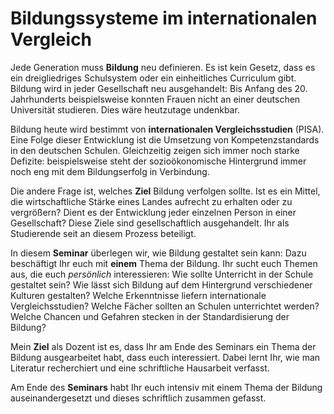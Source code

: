 # Bildungssysteme im internationalen Vergleich

Jede Generation muss **Bildung** neu definieren. Es ist kein Gesetz, dass es ein dreigliedriges Schulsystem  oder ein einheitliches Curriculum gibt. Bildung wird in jeder Gesellschaft neu ausgehandelt: Bis Anfang des 20. Jahrhunderts beispielsweise konnten Frauen nicht an einer deutschen Universität studieren. Dies wäre heutzutage undenkbar.  

Bildung heute wird bestimmt von **internationalen Vergleichsstudien** (PISA). Eine Folge dieser Entwicklung ist die Umsetzung von Kompetenzstandards in den deutschen Schulen. Gleichzeitig zeigen sich immer noch starke Defizite: beispielsweise steht der sozioökonomische Hintergrund immer noch eng mit dem Bildungserfolg in Verbindung. 

Die andere Frage ist, welches **Ziel** Bildung verfolgen sollte. Ist es ein Mittel, die wirtschaftliche Stärke eines Landes aufrecht zu erhalten oder zu vergrößern? Dient es der Entwicklung jeder einzelnen Person in einer Gesellschaft? Diese Ziele sind gesellschaftlich ausgehandelt. Ihr als Studierende seit an diesem Prozess beteiligt.

In diesem **Seminar** überlegen wir, wie Bildung gestaltet sein kann: Dazu beschäftigt Ihr euch mit **einem** Thema der Bildung. Ihr sucht euch Themen aus, die euch *persönlich* interessieren: Wie sollte Unterricht in der Schule gestaltet sein? Wie lässt sich Bildung auf dem Hintergrund verschiedener Kulturen gestalten? Welche Erkenntnisse liefern internationale Vergleichsstudien? Welche Fächer sollten an Schulen unterrichtet werden? Welche Chancen und Gefahren stecken in der Standardisierung der Bildung? 

Mein **Ziel** als Dozent ist es, dass Ihr am Ende des Seminars ein Thema der Bildung ausgearbeitet habt, dass euch interessiert. Dabei lernt Ihr, wie man Literatur recherchiert und eine schriftliche Hausarbeit verfasst. 

Am Ende des **Seminars** habt Ihr euch intensiv mit einem Thema der Bildung auseinandergesetzt und dieses schriftlich zusammen gefasst. 